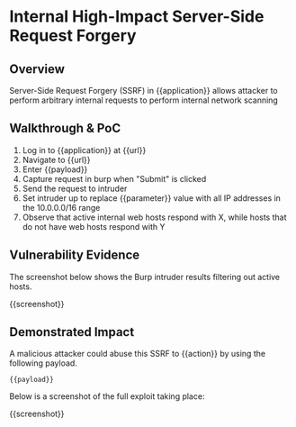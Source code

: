 # Internal High-Impact Server-Side Request Forgery

## Overview

<!--
Provide a 1-2 sentence description - see http://cveproject.github.io/docs/content/key-details-phrasing.pdf for tips

This format is a good guide:
[VULNTYPE] in [COMPONENT] in [APPLICATION] allows [ATTACKER] to [IMPACT] via [VECTOR] 
-->

Server-Side Request Forgery (SSRF) in {{application}} allows attacker to perform arbitrary internal requests to perform internal network scanning

## Walkthrough & PoC

<!--
Provide a step-by-step walkthrough on how to access the vulnerable injection point, and how to exploit the vulnerability.
Adding a dot-pointed walkthrough with relevant screenshots will speed triage time and result in faster rewards!
-->

1. Log in to {{application}} at {{url}}
1. Navigate to {{url}}
1. Enter {{payload}}
1. Capture request in burp when "Submit" is clicked
1. Send the request to intruder
1. Set intruder up to replace {{parameter}} value with all IP addresses in the 10.0.0.0/16 range
1. Observe that active internal web hosts respond with X, while hosts that do not have web hosts respond with Y

## Vulnerability Evidence

<!--
Your submission MUST include evidence of the vulnerability and not be theoretical in nature.

For this type of SSRF, the best evidence is usually a screen recording or image of incoming requests, and a summary of the data that was exfiltrated through exploitation.
-->

The screenshot below shows the Burp intruder results filtering out active hosts.

{{screenshot}}

## Demonstrated Impact

<!--
Where possible and safe, escalate the SSRF to have some kind of tangible security impact, such as exfiltrating data. If no impact can be demonstrated other than receiving external interactions, this will most likely be considered as P5/informational severity.

As this VRT item refers to internal scans, be sure to demonstrate exactly what can be accessed internally, for example a list of active hosts. If this SSRF is not able to achieve this, take a look at some of the other SSRF VRT items to see if there is another one that is more appropriate.
--> 

A malicious attacker could abuse this SSRF to {{action}} by using the following payload.

```
{{payload}}
```

Below is a screenshot of the full exploit taking place:

{{screenshot}}
